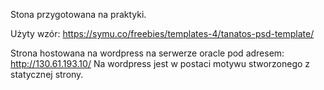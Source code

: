 Stona przygotowana na praktyki.

Użyty wzór: https://symu.co/freebies/templates-4/tanatos-psd-template/

Strona hostowana na wordpress na serwerze oracle pod adresem: http://130.61.193.10/
Na wordpress jest w postaci motywu stworzonego z statycznej strony.
